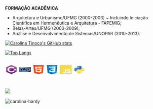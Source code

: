**FORMAÇÃO ACADÊMICA**

- Arquitetura e Urbanismo/UFMG (2000-2003) ~ Incluindo Iniciação Científica em Hermenêutica e Arquitetura - FAPEMIG;
- Belas-Artes/UFMG (2003-2009);
- Análise e Desenvolvimento de Sistemas/UNOPAR (2010-2013).


[![Carolina Tinoco's GitHub stats](https://github-readme-stats.vercel.app/api?username=carolinaoftinoco)](https://github.com/carolinaoftinoco/github-readme-stats)


[![Top Langs](https://github-readme-stats.vercel.app/api/top-langs/?username=carolinaoftinoco&layout=compact)](https://github.com/carolinaoftinoco/github-readme-stats)


<div style="display: inline_block">
  <br>  
  <img align="center" alt="Carolina-CSharp" height="30" width="40" src="https://raw.githubusercontent.com/devicons/devicon/master/icons/csharp/csharp-original.svg">
  <img align="center" alt="Carolina-PHP" height="30" width="40" src="https://raw.githubusercontent.com/devicons/devicon/master/icons/php/php-original.svg">
  <img align="center" alt="Carolina-HTML" height="30" width="40" src="https://raw.githubusercontent.com/devicons/devicon/master/icons/html5/html5-original.svg">
  <img align="center" alt="Carolina-CSS" height="30" width="40" src="https://raw.githubusercontent.com/devicons/devicon/master/icons/css3/css3-original.svg">
  <img align="center" alt="Carolina-JS" height="30" width="40" src="https://raw.githubusercontent.com/devicons/devicon/master/icons/javascript/javascript-plain.svg">
  <img align="center" alt="Carolina-Python" height="30" width="40" src="https://raw.githubusercontent.com/devicons/devicon/master/icons/python/python-original.svg">
</div>
  </br>
  
 ##
 
<div>
<a href = "mailto:carolinaoftinoco@gmail.com"><img src="https://img.shields.io/badge/-Gmail-%23333?style=for-the-badge&logo=gmail&logoColor=white" target="_blank"></a>
</div>


![carolina-hardy](https://user-images.githubusercontent.com/110881696/185729529-866a8bae-74da-4d12-abdf-4a18c48e402d.gif)

